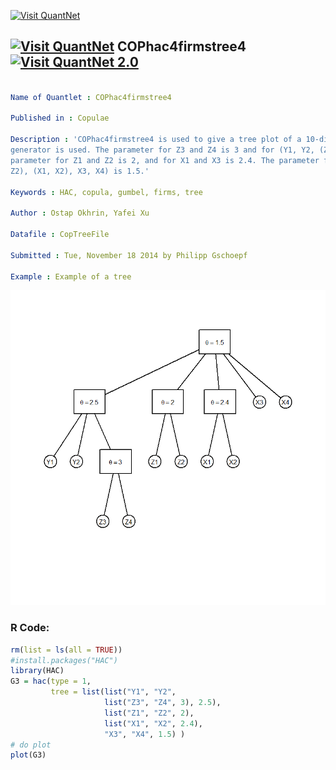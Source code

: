 
[<img src="https://github.com/QuantLet/Styleguide-and-FAQ/blob/master/pictures/banner.png" width="888" alt="Visit QuantNet">](http://quantlet.de/)

## [<img src="https://github.com/QuantLet/Styleguide-and-FAQ/blob/master/pictures/qloqo.png" alt="Visit QuantNet">](http://quantlet.de/) **COPhac4firmstree4** [<img src="https://github.com/QuantLet/Styleguide-and-FAQ/blob/master/pictures/QN2.png" width="60" alt="Visit QuantNet 2.0">](http://quantlet.de/)

```yaml

Name of Quantlet : COPhac4firmstree4

Published in : Copulae

Description : 'COPhac4firmstree4 is used to give a tree plot of a 10-dim HAC, where the Gumbel
generator is used. The parameter for Z3 and Z4 is 3 and for (Y1, Y2, (Z3, Z4)) is 2.5. The
parameter for Z1 and Z2 is 2, and for X1 and X3 is 2.4. The parameter for ((Y1, Y2, (Z3, Z4)), (Z1,
Z2), (X1, X2), X3, X4) is 1.5.'

Keywords : HAC, copula, gumbel, firms, tree

Author : Ostap Okhrin, Yafei Xu

Datafile : CopTreeFile

Submitted : Tue, November 18 2014 by Philipp Gschoepf

Example : Example of a tree

```

![Picture1](COPhac4firmstree4.png)


### R Code:
```r
rm(list = ls(all = TRUE))
#install.packages("HAC")
library(HAC)
G3 = hac(type = 1,
         tree = list(list("Y1", "Y2",
                     list("Z3", "Z4", 3), 2.5),
                     list("Z1", "Z2", 2),
                     list("X1", "X2", 2.4),
                     "X3", "X4", 1.5) )
# do plot
plot(G3)



```

